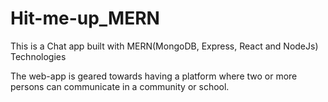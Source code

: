 # Hit-me-up_MERN

This is a Chat app built with MERN(MongoDB, Express, React and NodeJs) Technologies

The web-app is geared towards having a platform where two or more persons can communicate in a community or school.
